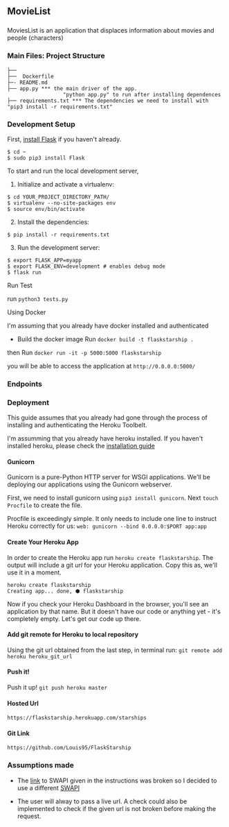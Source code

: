 MovieList
----------

###
MoviesList is an application that displaces information about movies and people (characters)


### Main Files: Project Structure

  ```
  ├── 
  ├──  Dockerfile
  ├─- README.md
  ├── app.py *** the main driver of the app.
                    "python app.py" to run after installing dependences
  ├── requirements.txt *** The dependencies we need to install with "pip3 install -r requirements.txt"
 
  ```

### Development Setup

First, [install Flask](http://flask.pocoo.org/docs/1.0/installation/#install-flask) if you haven't already.

  ```
  $ cd ~
  $ sudo pip3 install Flask
  ```

To start and run the local development server,

1. Initialize and activate a virtualenv:
  ```
  $ cd YOUR_PROJECT_DIRECTORY_PATH/
  $ virtualenv --no-site-packages env
  $ source env/bin/activate
  ```

2. Install the dependencies:
  ```
  $ pip install -r requirements.txt
  ```

3. Run the development server:
  ```
  $ export FLASK_APP=myapp
  $ export FLASK_ENV=development # enables debug mode
  $ flask run
  ```
Run Test

run `python3 tests.py` 


Using Docker

I'm assuming that you already have docker installed and authenticated
- Build the docker image
Run `docker build -t flaskstarship .`

then 
Run `docker run -it -p 5000:5000 flaskstarship`

you will be able to access the application at `http://0.0.0.0:5000/`

### Endpoints



### Deployment

This guide assumes that you already had gone through the process of installing and authenticating the Heroku Toolbelt.

I'm assumming that you already have heroku installed. If you haven't installed heroku, please check the [installation guide](https://devcenter.heroku.com/articles/heroku-cli)

#### Gunicorn

Gunicorn is a pure-Python HTTP server for WSGI applications. We'll be deploying our applications using the Gunicorn webserver.

First, we need to install gunicorn using  `pip3 install gunicorn`. Next `touch Procfile` to create the file.

Procfile is exceedingly simple. It only needs to include one line to instruct Heroku correctly for us: `web: gunicorn --bind 0.0.0.0:$PORT app:app`

#### Create Your Heroku App

In order to create the Heroku app run `heroku create flaskstarship`. The output will include a git _url_ for your Heroku application. Copy this as, we'll use it in a moment.

```
heroku create flaskstarship
Creating app... done, ⬢ flaskstarship
```
Now if you check your Heroku Dashboard in the browser, you'll see an application by that name. But it doesn't have our code or anything yet - it's completely empty. Let's get our code up there.

#### Add git remote for Heroku to local repository

Using the git url obtained from the last step, in terminal run: `git remote add heroku heroku_git_url`

#### Push it!
Push it up! `git push heroku master`

#### Hosted Url
`https://flaskstarship.herokuapp.com/starships`

#### Git Link
`https://github.com/Louis95/FlaskStarship`


### Assumptions made

- The [link](https://swapi.co/api/starships/) to SWAPI given in the instructions was broken so I decided to use a different [SWAPI](https://swapi.dev/api/starships/)

- The user will alway to pass a live url. A check could also be implemented to check if the given url is not broken before making the request.